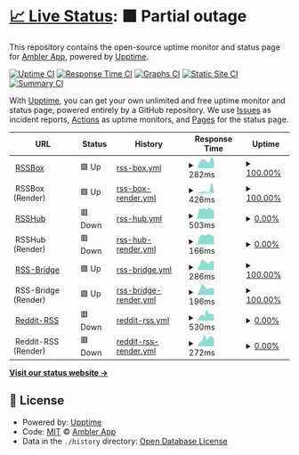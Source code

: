 # [📈 Live Status](https://rss.status.ambler.app): <!--live status--> **🟧 Partial outage**

This repository contains the open-source uptime monitor and status page for [Ambler App](https://rss.status.ambler.app), powered by [Upptime](https://github.com/upptime/upptime).

[![Uptime CI](https://github.com/amblerapp/status-rss/workflows/Uptime%20CI/badge.svg)](https://github.com/amblerapp/status-rss/actions?query=workflow%3A%22Uptime+CI%22)
[![Response Time CI](https://github.com/amblerapp/status-rss/workflows/Response%20Time%20CI/badge.svg)](https://github.com/amblerapp/status-rss/actions?query=workflow%3A%22Response+Time+CI%22)
[![Graphs CI](https://github.com/amblerapp/status-rss/workflows/Graphs%20CI/badge.svg)](https://github.com/amblerapp/status-rss/actions?query=workflow%3A%22Graphs+CI%22)
[![Static Site CI](https://github.com/amblerapp/status-rss/workflows/Static%20Site%20CI/badge.svg)](https://github.com/amblerapp/status-rss/actions?query=workflow%3A%22Static+Site+CI%22)
[![Summary CI](https://github.com/amblerapp/status-rss/workflows/Summary%20CI/badge.svg)](https://github.com/amblerapp/status-rss/actions?query=workflow%3A%22Summary+CI%22)

With [Upptime](https://upptime.js.org), you can get your own unlimited and free uptime monitor and status page, powered entirely by a GitHub repository. We use [Issues](https://github.com/amblerapp/status-rss/issues) as incident reports, [Actions](https://github.com/amblerapp/status-rss/actions) as uptime monitors, and [Pages](https://rss.status.ambler.app) for the status page.

<!--start: status pages-->
<!-- This summary is generated by Upptime (https://github.com/upptime/upptime) -->
<!-- Do not edit this manually, your changes will be overwritten -->
<!-- prettier-ignore -->
| URL | Status | History | Response Time | Uptime |
| --- | ------ | ------- | ------------- | ------ |
| <img alt="" src="https://icons.duckduckgo.com/ip3/rssbox.ambler.app.ico" height="13"> [RSSBox](https://rssbox.ambler.app/) | 🟩 Up | [rss-box.yml](https://github.com/amblerapp/status-rss/commits/HEAD/history/rss-box.yml) | <details><summary><img alt="Response time graph" src="./graphs/rss-box/response-time-week.png" height="20"> 282ms</summary><br><a href="https://rss.status.ambler.app/history/rss-box"><img alt="Response time 339" src="https://img.shields.io/endpoint?url=https%3A%2F%2Fraw.githubusercontent.com%2Famblerapp%2Fstatus-rss%2FHEAD%2Fapi%2Frss-box%2Fresponse-time.json"></a><br><a href="https://rss.status.ambler.app/history/rss-box"><img alt="24-hour response time 306" src="https://img.shields.io/endpoint?url=https%3A%2F%2Fraw.githubusercontent.com%2Famblerapp%2Fstatus-rss%2FHEAD%2Fapi%2Frss-box%2Fresponse-time-day.json"></a><br><a href="https://rss.status.ambler.app/history/rss-box"><img alt="7-day response time 282" src="https://img.shields.io/endpoint?url=https%3A%2F%2Fraw.githubusercontent.com%2Famblerapp%2Fstatus-rss%2FHEAD%2Fapi%2Frss-box%2Fresponse-time-week.json"></a><br><a href="https://rss.status.ambler.app/history/rss-box"><img alt="30-day response time 302" src="https://img.shields.io/endpoint?url=https%3A%2F%2Fraw.githubusercontent.com%2Famblerapp%2Fstatus-rss%2FHEAD%2Fapi%2Frss-box%2Fresponse-time-month.json"></a><br><a href="https://rss.status.ambler.app/history/rss-box"><img alt="1-year response time 352" src="https://img.shields.io/endpoint?url=https%3A%2F%2Fraw.githubusercontent.com%2Famblerapp%2Fstatus-rss%2FHEAD%2Fapi%2Frss-box%2Fresponse-time-year.json"></a></details> | <details><summary><a href="https://rss.status.ambler.app/history/rss-box">100.00%</a></summary><a href="https://rss.status.ambler.app/history/rss-box"><img alt="All-time uptime 99.95%" src="https://img.shields.io/endpoint?url=https%3A%2F%2Fraw.githubusercontent.com%2Famblerapp%2Fstatus-rss%2FHEAD%2Fapi%2Frss-box%2Fuptime.json"></a><br><a href="https://rss.status.ambler.app/history/rss-box"><img alt="24-hour uptime 100.00%" src="https://img.shields.io/endpoint?url=https%3A%2F%2Fraw.githubusercontent.com%2Famblerapp%2Fstatus-rss%2FHEAD%2Fapi%2Frss-box%2Fuptime-day.json"></a><br><a href="https://rss.status.ambler.app/history/rss-box"><img alt="7-day uptime 100.00%" src="https://img.shields.io/endpoint?url=https%3A%2F%2Fraw.githubusercontent.com%2Famblerapp%2Fstatus-rss%2FHEAD%2Fapi%2Frss-box%2Fuptime-week.json"></a><br><a href="https://rss.status.ambler.app/history/rss-box"><img alt="30-day uptime 99.90%" src="https://img.shields.io/endpoint?url=https%3A%2F%2Fraw.githubusercontent.com%2Famblerapp%2Fstatus-rss%2FHEAD%2Fapi%2Frss-box%2Fuptime-month.json"></a><br><a href="https://rss.status.ambler.app/history/rss-box"><img alt="1-year uptime 99.97%" src="https://img.shields.io/endpoint?url=https%3A%2F%2Fraw.githubusercontent.com%2Famblerapp%2Fstatus-rss%2FHEAD%2Fapi%2Frss-box%2Fuptime-year.json"></a></details>
| <img alt="" src="https://icons.duckduckgo.com/ip3/null.ico" height="13"> RSSBox (Render) | 🟩 Up | [rss-box-render.yml](https://github.com/amblerapp/status-rss/commits/HEAD/history/rss-box-render.yml) | <details><summary><img alt="Response time graph" src="./graphs/rss-box-render/response-time-week.png" height="20"> 426ms</summary><br><a href="https://rss.status.ambler.app/history/rss-box-render"><img alt="Response time 201" src="https://img.shields.io/endpoint?url=https%3A%2F%2Fraw.githubusercontent.com%2Famblerapp%2Fstatus-rss%2FHEAD%2Fapi%2Frss-box-render%2Fresponse-time.json"></a><br><a href="https://rss.status.ambler.app/history/rss-box-render"><img alt="24-hour response time 368" src="https://img.shields.io/endpoint?url=https%3A%2F%2Fraw.githubusercontent.com%2Famblerapp%2Fstatus-rss%2FHEAD%2Fapi%2Frss-box-render%2Fresponse-time-day.json"></a><br><a href="https://rss.status.ambler.app/history/rss-box-render"><img alt="7-day response time 426" src="https://img.shields.io/endpoint?url=https%3A%2F%2Fraw.githubusercontent.com%2Famblerapp%2Fstatus-rss%2FHEAD%2Fapi%2Frss-box-render%2Fresponse-time-week.json"></a><br><a href="https://rss.status.ambler.app/history/rss-box-render"><img alt="30-day response time 233" src="https://img.shields.io/endpoint?url=https%3A%2F%2Fraw.githubusercontent.com%2Famblerapp%2Fstatus-rss%2FHEAD%2Fapi%2Frss-box-render%2Fresponse-time-month.json"></a><br><a href="https://rss.status.ambler.app/history/rss-box-render"><img alt="1-year response time 185" src="https://img.shields.io/endpoint?url=https%3A%2F%2Fraw.githubusercontent.com%2Famblerapp%2Fstatus-rss%2FHEAD%2Fapi%2Frss-box-render%2Fresponse-time-year.json"></a></details> | <details><summary><a href="https://rss.status.ambler.app/history/rss-box-render">100.00%</a></summary><a href="https://rss.status.ambler.app/history/rss-box-render"><img alt="All-time uptime 99.97%" src="https://img.shields.io/endpoint?url=https%3A%2F%2Fraw.githubusercontent.com%2Famblerapp%2Fstatus-rss%2FHEAD%2Fapi%2Frss-box-render%2Fuptime.json"></a><br><a href="https://rss.status.ambler.app/history/rss-box-render"><img alt="24-hour uptime 100.00%" src="https://img.shields.io/endpoint?url=https%3A%2F%2Fraw.githubusercontent.com%2Famblerapp%2Fstatus-rss%2FHEAD%2Fapi%2Frss-box-render%2Fuptime-day.json"></a><br><a href="https://rss.status.ambler.app/history/rss-box-render"><img alt="7-day uptime 100.00%" src="https://img.shields.io/endpoint?url=https%3A%2F%2Fraw.githubusercontent.com%2Famblerapp%2Fstatus-rss%2FHEAD%2Fapi%2Frss-box-render%2Fuptime-week.json"></a><br><a href="https://rss.status.ambler.app/history/rss-box-render"><img alt="30-day uptime 99.90%" src="https://img.shields.io/endpoint?url=https%3A%2F%2Fraw.githubusercontent.com%2Famblerapp%2Fstatus-rss%2FHEAD%2Fapi%2Frss-box-render%2Fuptime-month.json"></a><br><a href="https://rss.status.ambler.app/history/rss-box-render"><img alt="1-year uptime 99.97%" src="https://img.shields.io/endpoint?url=https%3A%2F%2Fraw.githubusercontent.com%2Famblerapp%2Fstatus-rss%2FHEAD%2Fapi%2Frss-box-render%2Fuptime-year.json"></a></details>
| <img alt="" src="https://icons.duckduckgo.com/ip3/rsshub.ambler.app.ico" height="13"> [RSSHub](https://rsshub.ambler.app/) | 🟥 Down | [rss-hub.yml](https://github.com/amblerapp/status-rss/commits/HEAD/history/rss-hub.yml) | <details><summary><img alt="Response time graph" src="./graphs/rss-hub/response-time-week.png" height="20"> 503ms</summary><br><a href="https://rss.status.ambler.app/history/rss-hub"><img alt="Response time 534" src="https://img.shields.io/endpoint?url=https%3A%2F%2Fraw.githubusercontent.com%2Famblerapp%2Fstatus-rss%2FHEAD%2Fapi%2Frss-hub%2Fresponse-time.json"></a><br><a href="https://rss.status.ambler.app/history/rss-hub"><img alt="24-hour response time 408" src="https://img.shields.io/endpoint?url=https%3A%2F%2Fraw.githubusercontent.com%2Famblerapp%2Fstatus-rss%2FHEAD%2Fapi%2Frss-hub%2Fresponse-time-day.json"></a><br><a href="https://rss.status.ambler.app/history/rss-hub"><img alt="7-day response time 503" src="https://img.shields.io/endpoint?url=https%3A%2F%2Fraw.githubusercontent.com%2Famblerapp%2Fstatus-rss%2FHEAD%2Fapi%2Frss-hub%2Fresponse-time-week.json"></a><br><a href="https://rss.status.ambler.app/history/rss-hub"><img alt="30-day response time 515" src="https://img.shields.io/endpoint?url=https%3A%2F%2Fraw.githubusercontent.com%2Famblerapp%2Fstatus-rss%2FHEAD%2Fapi%2Frss-hub%2Fresponse-time-month.json"></a><br><a href="https://rss.status.ambler.app/history/rss-hub"><img alt="1-year response time 546" src="https://img.shields.io/endpoint?url=https%3A%2F%2Fraw.githubusercontent.com%2Famblerapp%2Fstatus-rss%2FHEAD%2Fapi%2Frss-hub%2Fresponse-time-year.json"></a></details> | <details><summary><a href="https://rss.status.ambler.app/history/rss-hub">0.00%</a></summary><a href="https://rss.status.ambler.app/history/rss-hub"><img alt="All-time uptime 22.95%" src="https://img.shields.io/endpoint?url=https%3A%2F%2Fraw.githubusercontent.com%2Famblerapp%2Fstatus-rss%2FHEAD%2Fapi%2Frss-hub%2Fuptime.json"></a><br><a href="https://rss.status.ambler.app/history/rss-hub"><img alt="24-hour uptime 0.00%" src="https://img.shields.io/endpoint?url=https%3A%2F%2Fraw.githubusercontent.com%2Famblerapp%2Fstatus-rss%2FHEAD%2Fapi%2Frss-hub%2Fuptime-day.json"></a><br><a href="https://rss.status.ambler.app/history/rss-hub"><img alt="7-day uptime 0.00%" src="https://img.shields.io/endpoint?url=https%3A%2F%2Fraw.githubusercontent.com%2Famblerapp%2Fstatus-rss%2FHEAD%2Fapi%2Frss-hub%2Fuptime-week.json"></a><br><a href="https://rss.status.ambler.app/history/rss-hub"><img alt="30-day uptime 0.00%" src="https://img.shields.io/endpoint?url=https%3A%2F%2Fraw.githubusercontent.com%2Famblerapp%2Fstatus-rss%2FHEAD%2Fapi%2Frss-hub%2Fuptime-month.json"></a><br><a href="https://rss.status.ambler.app/history/rss-hub"><img alt="1-year uptime 0.00%" src="https://img.shields.io/endpoint?url=https%3A%2F%2Fraw.githubusercontent.com%2Famblerapp%2Fstatus-rss%2FHEAD%2Fapi%2Frss-hub%2Fuptime-year.json"></a></details>
| <img alt="" src="https://icons.duckduckgo.com/ip3/null.ico" height="13"> RSSHub (Render) | 🟥 Down | [rss-hub-render.yml](https://github.com/amblerapp/status-rss/commits/HEAD/history/rss-hub-render.yml) | <details><summary><img alt="Response time graph" src="./graphs/rss-hub-render/response-time-week.png" height="20"> 166ms</summary><br><a href="https://rss.status.ambler.app/history/rss-hub-render"><img alt="Response time 173" src="https://img.shields.io/endpoint?url=https%3A%2F%2Fraw.githubusercontent.com%2Famblerapp%2Fstatus-rss%2FHEAD%2Fapi%2Frss-hub-render%2Fresponse-time.json"></a><br><a href="https://rss.status.ambler.app/history/rss-hub-render"><img alt="24-hour response time 184" src="https://img.shields.io/endpoint?url=https%3A%2F%2Fraw.githubusercontent.com%2Famblerapp%2Fstatus-rss%2FHEAD%2Fapi%2Frss-hub-render%2Fresponse-time-day.json"></a><br><a href="https://rss.status.ambler.app/history/rss-hub-render"><img alt="7-day response time 166" src="https://img.shields.io/endpoint?url=https%3A%2F%2Fraw.githubusercontent.com%2Famblerapp%2Fstatus-rss%2FHEAD%2Fapi%2Frss-hub-render%2Fresponse-time-week.json"></a><br><a href="https://rss.status.ambler.app/history/rss-hub-render"><img alt="30-day response time 176" src="https://img.shields.io/endpoint?url=https%3A%2F%2Fraw.githubusercontent.com%2Famblerapp%2Fstatus-rss%2FHEAD%2Fapi%2Frss-hub-render%2Fresponse-time-month.json"></a><br><a href="https://rss.status.ambler.app/history/rss-hub-render"><img alt="1-year response time 166" src="https://img.shields.io/endpoint?url=https%3A%2F%2Fraw.githubusercontent.com%2Famblerapp%2Fstatus-rss%2FHEAD%2Fapi%2Frss-hub-render%2Fresponse-time-year.json"></a></details> | <details><summary><a href="https://rss.status.ambler.app/history/rss-hub-render">0.00%</a></summary><a href="https://rss.status.ambler.app/history/rss-hub-render"><img alt="All-time uptime 22.95%" src="https://img.shields.io/endpoint?url=https%3A%2F%2Fraw.githubusercontent.com%2Famblerapp%2Fstatus-rss%2FHEAD%2Fapi%2Frss-hub-render%2Fuptime.json"></a><br><a href="https://rss.status.ambler.app/history/rss-hub-render"><img alt="24-hour uptime 0.00%" src="https://img.shields.io/endpoint?url=https%3A%2F%2Fraw.githubusercontent.com%2Famblerapp%2Fstatus-rss%2FHEAD%2Fapi%2Frss-hub-render%2Fuptime-day.json"></a><br><a href="https://rss.status.ambler.app/history/rss-hub-render"><img alt="7-day uptime 0.00%" src="https://img.shields.io/endpoint?url=https%3A%2F%2Fraw.githubusercontent.com%2Famblerapp%2Fstatus-rss%2FHEAD%2Fapi%2Frss-hub-render%2Fuptime-week.json"></a><br><a href="https://rss.status.ambler.app/history/rss-hub-render"><img alt="30-day uptime 0.00%" src="https://img.shields.io/endpoint?url=https%3A%2F%2Fraw.githubusercontent.com%2Famblerapp%2Fstatus-rss%2FHEAD%2Fapi%2Frss-hub-render%2Fuptime-month.json"></a><br><a href="https://rss.status.ambler.app/history/rss-hub-render"><img alt="1-year uptime 0.00%" src="https://img.shields.io/endpoint?url=https%3A%2F%2Fraw.githubusercontent.com%2Famblerapp%2Fstatus-rss%2FHEAD%2Fapi%2Frss-hub-render%2Fuptime-year.json"></a></details>
| <img alt="" src="https://icons.duckduckgo.com/ip3/rssbridge.ambler.app.ico" height="13"> [RSS-Bridge](https://rssbridge.ambler.app/) | 🟩 Up | [rss-bridge.yml](https://github.com/amblerapp/status-rss/commits/HEAD/history/rss-bridge.yml) | <details><summary><img alt="Response time graph" src="./graphs/rss-bridge/response-time-week.png" height="20"> 286ms</summary><br><a href="https://rss.status.ambler.app/history/rss-bridge"><img alt="Response time 267" src="https://img.shields.io/endpoint?url=https%3A%2F%2Fraw.githubusercontent.com%2Famblerapp%2Fstatus-rss%2FHEAD%2Fapi%2Frss-bridge%2Fresponse-time.json"></a><br><a href="https://rss.status.ambler.app/history/rss-bridge"><img alt="24-hour response time 443" src="https://img.shields.io/endpoint?url=https%3A%2F%2Fraw.githubusercontent.com%2Famblerapp%2Fstatus-rss%2FHEAD%2Fapi%2Frss-bridge%2Fresponse-time-day.json"></a><br><a href="https://rss.status.ambler.app/history/rss-bridge"><img alt="7-day response time 286" src="https://img.shields.io/endpoint?url=https%3A%2F%2Fraw.githubusercontent.com%2Famblerapp%2Fstatus-rss%2FHEAD%2Fapi%2Frss-bridge%2Fresponse-time-week.json"></a><br><a href="https://rss.status.ambler.app/history/rss-bridge"><img alt="30-day response time 274" src="https://img.shields.io/endpoint?url=https%3A%2F%2Fraw.githubusercontent.com%2Famblerapp%2Fstatus-rss%2FHEAD%2Fapi%2Frss-bridge%2Fresponse-time-month.json"></a><br><a href="https://rss.status.ambler.app/history/rss-bridge"><img alt="1-year response time 251" src="https://img.shields.io/endpoint?url=https%3A%2F%2Fraw.githubusercontent.com%2Famblerapp%2Fstatus-rss%2FHEAD%2Fapi%2Frss-bridge%2Fresponse-time-year.json"></a></details> | <details><summary><a href="https://rss.status.ambler.app/history/rss-bridge">100.00%</a></summary><a href="https://rss.status.ambler.app/history/rss-bridge"><img alt="All-time uptime 99.95%" src="https://img.shields.io/endpoint?url=https%3A%2F%2Fraw.githubusercontent.com%2Famblerapp%2Fstatus-rss%2FHEAD%2Fapi%2Frss-bridge%2Fuptime.json"></a><br><a href="https://rss.status.ambler.app/history/rss-bridge"><img alt="24-hour uptime 100.00%" src="https://img.shields.io/endpoint?url=https%3A%2F%2Fraw.githubusercontent.com%2Famblerapp%2Fstatus-rss%2FHEAD%2Fapi%2Frss-bridge%2Fuptime-day.json"></a><br><a href="https://rss.status.ambler.app/history/rss-bridge"><img alt="7-day uptime 100.00%" src="https://img.shields.io/endpoint?url=https%3A%2F%2Fraw.githubusercontent.com%2Famblerapp%2Fstatus-rss%2FHEAD%2Fapi%2Frss-bridge%2Fuptime-week.json"></a><br><a href="https://rss.status.ambler.app/history/rss-bridge"><img alt="30-day uptime 99.90%" src="https://img.shields.io/endpoint?url=https%3A%2F%2Fraw.githubusercontent.com%2Famblerapp%2Fstatus-rss%2FHEAD%2Fapi%2Frss-bridge%2Fuptime-month.json"></a><br><a href="https://rss.status.ambler.app/history/rss-bridge"><img alt="1-year uptime 99.98%" src="https://img.shields.io/endpoint?url=https%3A%2F%2Fraw.githubusercontent.com%2Famblerapp%2Fstatus-rss%2FHEAD%2Fapi%2Frss-bridge%2Fuptime-year.json"></a></details>
| <img alt="" src="https://icons.duckduckgo.com/ip3/null.ico" height="13"> RSS-Bridge (Render) | 🟩 Up | [rss-bridge-render.yml](https://github.com/amblerapp/status-rss/commits/HEAD/history/rss-bridge-render.yml) | <details><summary><img alt="Response time graph" src="./graphs/rss-bridge-render/response-time-week.png" height="20"> 196ms</summary><br><a href="https://rss.status.ambler.app/history/rss-bridge-render"><img alt="Response time 223" src="https://img.shields.io/endpoint?url=https%3A%2F%2Fraw.githubusercontent.com%2Famblerapp%2Fstatus-rss%2FHEAD%2Fapi%2Frss-bridge-render%2Fresponse-time.json"></a><br><a href="https://rss.status.ambler.app/history/rss-bridge-render"><img alt="24-hour response time 170" src="https://img.shields.io/endpoint?url=https%3A%2F%2Fraw.githubusercontent.com%2Famblerapp%2Fstatus-rss%2FHEAD%2Fapi%2Frss-bridge-render%2Fresponse-time-day.json"></a><br><a href="https://rss.status.ambler.app/history/rss-bridge-render"><img alt="7-day response time 196" src="https://img.shields.io/endpoint?url=https%3A%2F%2Fraw.githubusercontent.com%2Famblerapp%2Fstatus-rss%2FHEAD%2Fapi%2Frss-bridge-render%2Fresponse-time-week.json"></a><br><a href="https://rss.status.ambler.app/history/rss-bridge-render"><img alt="30-day response time 384" src="https://img.shields.io/endpoint?url=https%3A%2F%2Fraw.githubusercontent.com%2Famblerapp%2Fstatus-rss%2FHEAD%2Fapi%2Frss-bridge-render%2Fresponse-time-month.json"></a><br><a href="https://rss.status.ambler.app/history/rss-bridge-render"><img alt="1-year response time 224" src="https://img.shields.io/endpoint?url=https%3A%2F%2Fraw.githubusercontent.com%2Famblerapp%2Fstatus-rss%2FHEAD%2Fapi%2Frss-bridge-render%2Fresponse-time-year.json"></a></details> | <details><summary><a href="https://rss.status.ambler.app/history/rss-bridge-render">100.00%</a></summary><a href="https://rss.status.ambler.app/history/rss-bridge-render"><img alt="All-time uptime 99.97%" src="https://img.shields.io/endpoint?url=https%3A%2F%2Fraw.githubusercontent.com%2Famblerapp%2Fstatus-rss%2FHEAD%2Fapi%2Frss-bridge-render%2Fuptime.json"></a><br><a href="https://rss.status.ambler.app/history/rss-bridge-render"><img alt="24-hour uptime 100.00%" src="https://img.shields.io/endpoint?url=https%3A%2F%2Fraw.githubusercontent.com%2Famblerapp%2Fstatus-rss%2FHEAD%2Fapi%2Frss-bridge-render%2Fuptime-day.json"></a><br><a href="https://rss.status.ambler.app/history/rss-bridge-render"><img alt="7-day uptime 100.00%" src="https://img.shields.io/endpoint?url=https%3A%2F%2Fraw.githubusercontent.com%2Famblerapp%2Fstatus-rss%2FHEAD%2Fapi%2Frss-bridge-render%2Fuptime-week.json"></a><br><a href="https://rss.status.ambler.app/history/rss-bridge-render"><img alt="30-day uptime 99.79%" src="https://img.shields.io/endpoint?url=https%3A%2F%2Fraw.githubusercontent.com%2Famblerapp%2Fstatus-rss%2FHEAD%2Fapi%2Frss-bridge-render%2Fuptime-month.json"></a><br><a href="https://rss.status.ambler.app/history/rss-bridge-render"><img alt="1-year uptime 99.98%" src="https://img.shields.io/endpoint?url=https%3A%2F%2Fraw.githubusercontent.com%2Famblerapp%2Fstatus-rss%2FHEAD%2Fapi%2Frss-bridge-render%2Fuptime-year.json"></a></details>
| <img alt="" src="https://icons.duckduckgo.com/ip3/reddit-rss.ambler.app.ico" height="13"> [Reddit-RSS](https://reddit-rss.ambler.app/) | 🟥 Down | [reddit-rss.yml](https://github.com/amblerapp/status-rss/commits/HEAD/history/reddit-rss.yml) | <details><summary><img alt="Response time graph" src="./graphs/reddit-rss/response-time-week.png" height="20"> 530ms</summary><br><a href="https://rss.status.ambler.app/history/reddit-rss"><img alt="Response time 629" src="https://img.shields.io/endpoint?url=https%3A%2F%2Fraw.githubusercontent.com%2Famblerapp%2Fstatus-rss%2FHEAD%2Fapi%2Freddit-rss%2Fresponse-time.json"></a><br><a href="https://rss.status.ambler.app/history/reddit-rss"><img alt="24-hour response time 548" src="https://img.shields.io/endpoint?url=https%3A%2F%2Fraw.githubusercontent.com%2Famblerapp%2Fstatus-rss%2FHEAD%2Fapi%2Freddit-rss%2Fresponse-time-day.json"></a><br><a href="https://rss.status.ambler.app/history/reddit-rss"><img alt="7-day response time 530" src="https://img.shields.io/endpoint?url=https%3A%2F%2Fraw.githubusercontent.com%2Famblerapp%2Fstatus-rss%2FHEAD%2Fapi%2Freddit-rss%2Fresponse-time-week.json"></a><br><a href="https://rss.status.ambler.app/history/reddit-rss"><img alt="30-day response time 416" src="https://img.shields.io/endpoint?url=https%3A%2F%2Fraw.githubusercontent.com%2Famblerapp%2Fstatus-rss%2FHEAD%2Fapi%2Freddit-rss%2Fresponse-time-month.json"></a><br><a href="https://rss.status.ambler.app/history/reddit-rss"><img alt="1-year response time 453" src="https://img.shields.io/endpoint?url=https%3A%2F%2Fraw.githubusercontent.com%2Famblerapp%2Fstatus-rss%2FHEAD%2Fapi%2Freddit-rss%2Fresponse-time-year.json"></a></details> | <details><summary><a href="https://rss.status.ambler.app/history/reddit-rss">0.00%</a></summary><a href="https://rss.status.ambler.app/history/reddit-rss"><img alt="All-time uptime 55.08%" src="https://img.shields.io/endpoint?url=https%3A%2F%2Fraw.githubusercontent.com%2Famblerapp%2Fstatus-rss%2FHEAD%2Fapi%2Freddit-rss%2Fuptime.json"></a><br><a href="https://rss.status.ambler.app/history/reddit-rss"><img alt="24-hour uptime 0.00%" src="https://img.shields.io/endpoint?url=https%3A%2F%2Fraw.githubusercontent.com%2Famblerapp%2Fstatus-rss%2FHEAD%2Fapi%2Freddit-rss%2Fuptime-day.json"></a><br><a href="https://rss.status.ambler.app/history/reddit-rss"><img alt="7-day uptime 0.00%" src="https://img.shields.io/endpoint?url=https%3A%2F%2Fraw.githubusercontent.com%2Famblerapp%2Fstatus-rss%2FHEAD%2Fapi%2Freddit-rss%2Fuptime-week.json"></a><br><a href="https://rss.status.ambler.app/history/reddit-rss"><img alt="30-day uptime 0.00%" src="https://img.shields.io/endpoint?url=https%3A%2F%2Fraw.githubusercontent.com%2Famblerapp%2Fstatus-rss%2FHEAD%2Fapi%2Freddit-rss%2Fuptime-month.json"></a><br><a href="https://rss.status.ambler.app/history/reddit-rss"><img alt="1-year uptime 20.70%" src="https://img.shields.io/endpoint?url=https%3A%2F%2Fraw.githubusercontent.com%2Famblerapp%2Fstatus-rss%2FHEAD%2Fapi%2Freddit-rss%2Fuptime-year.json"></a></details>
| <img alt="" src="https://icons.duckduckgo.com/ip3/null.ico" height="13"> Reddit-RSS (Render) | 🟥 Down | [reddit-rss-render.yml](https://github.com/amblerapp/status-rss/commits/HEAD/history/reddit-rss-render.yml) | <details><summary><img alt="Response time graph" src="./graphs/reddit-rss-render/response-time-week.png" height="20"> 272ms</summary><br><a href="https://rss.status.ambler.app/history/reddit-rss-render"><img alt="Response time 423" src="https://img.shields.io/endpoint?url=https%3A%2F%2Fraw.githubusercontent.com%2Famblerapp%2Fstatus-rss%2FHEAD%2Fapi%2Freddit-rss-render%2Fresponse-time.json"></a><br><a href="https://rss.status.ambler.app/history/reddit-rss-render"><img alt="24-hour response time 166" src="https://img.shields.io/endpoint?url=https%3A%2F%2Fraw.githubusercontent.com%2Famblerapp%2Fstatus-rss%2FHEAD%2Fapi%2Freddit-rss-render%2Fresponse-time-day.json"></a><br><a href="https://rss.status.ambler.app/history/reddit-rss-render"><img alt="7-day response time 272" src="https://img.shields.io/endpoint?url=https%3A%2F%2Fraw.githubusercontent.com%2Famblerapp%2Fstatus-rss%2FHEAD%2Fapi%2Freddit-rss-render%2Fresponse-time-week.json"></a><br><a href="https://rss.status.ambler.app/history/reddit-rss-render"><img alt="30-day response time 219" src="https://img.shields.io/endpoint?url=https%3A%2F%2Fraw.githubusercontent.com%2Famblerapp%2Fstatus-rss%2FHEAD%2Fapi%2Freddit-rss-render%2Fresponse-time-month.json"></a><br><a href="https://rss.status.ambler.app/history/reddit-rss-render"><img alt="1-year response time 304" src="https://img.shields.io/endpoint?url=https%3A%2F%2Fraw.githubusercontent.com%2Famblerapp%2Fstatus-rss%2FHEAD%2Fapi%2Freddit-rss-render%2Fresponse-time-year.json"></a></details> | <details><summary><a href="https://rss.status.ambler.app/history/reddit-rss-render">0.00%</a></summary><a href="https://rss.status.ambler.app/history/reddit-rss-render"><img alt="All-time uptime 55.09%" src="https://img.shields.io/endpoint?url=https%3A%2F%2Fraw.githubusercontent.com%2Famblerapp%2Fstatus-rss%2FHEAD%2Fapi%2Freddit-rss-render%2Fuptime.json"></a><br><a href="https://rss.status.ambler.app/history/reddit-rss-render"><img alt="24-hour uptime 0.00%" src="https://img.shields.io/endpoint?url=https%3A%2F%2Fraw.githubusercontent.com%2Famblerapp%2Fstatus-rss%2FHEAD%2Fapi%2Freddit-rss-render%2Fuptime-day.json"></a><br><a href="https://rss.status.ambler.app/history/reddit-rss-render"><img alt="7-day uptime 0.00%" src="https://img.shields.io/endpoint?url=https%3A%2F%2Fraw.githubusercontent.com%2Famblerapp%2Fstatus-rss%2FHEAD%2Fapi%2Freddit-rss-render%2Fuptime-week.json"></a><br><a href="https://rss.status.ambler.app/history/reddit-rss-render"><img alt="30-day uptime 0.00%" src="https://img.shields.io/endpoint?url=https%3A%2F%2Fraw.githubusercontent.com%2Famblerapp%2Fstatus-rss%2FHEAD%2Fapi%2Freddit-rss-render%2Fuptime-month.json"></a><br><a href="https://rss.status.ambler.app/history/reddit-rss-render"><img alt="1-year uptime 20.70%" src="https://img.shields.io/endpoint?url=https%3A%2F%2Fraw.githubusercontent.com%2Famblerapp%2Fstatus-rss%2FHEAD%2Fapi%2Freddit-rss-render%2Fuptime-year.json"></a></details>

<!--end: status pages-->

[**Visit our status website →**](https://rss.status.ambler.app)

## 📄 License

- Powered by: [Upptime](https://github.com/upptime/upptime)
- Code: [MIT](./LICENSE) © [Ambler App](https://rss.status.ambler.app)
- Data in the `./history` directory: [Open Database License](https://opendatacommons.org/licenses/odbl/1-0/)
